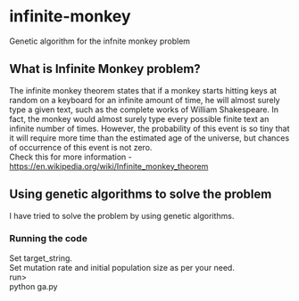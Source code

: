 # infinite-monkey
Genetic algorithm for the infnite monkey problem

## What is Infinite Monkey problem?
The infinite monkey theorem states that if a monkey starts hitting keys at random on a keyboard for an infinite amount of time, he will almost surely type a given text, such as the complete works of William Shakespeare. In fact, the monkey would almost surely type every possible finite text an infinite number of times. However, the probability of this event is so tiny that it will require more time than the estimated age of the universe, but chances of occurrence of this event is not zero. <br>
Check this for more information - https://en.wikipedia.org/wiki/Infinite_monkey_theorem

## Using genetic algorithms to solve the problem
I have tried to solve the problem by using genetic algorithms.

### Running the code
Set target_string. <br>
Set mutation rate and initial population size as per your need. <br>
run><br> python ga.py
